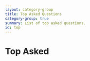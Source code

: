 ```yaml
---
layout: category-group
title: Top Asked Questions
category-group: true
summary: List of top asked questions.
id: top
---
```


# Top Asked
